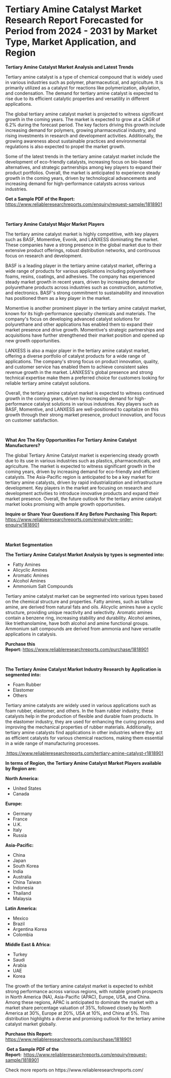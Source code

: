 <p><h1>Tertiary Amine Catalyst Market Research Report Forecasted for Period from 2024 -  2031 by Market Type, Market Application, and Region</h1></p><p><strong>Tertiary Amine Catalyst Market Analysis and Latest Trends</strong></p>
<p><p>Tertiary amine catalyst is a type of chemical compound that is widely used in various industries such as polymer, pharmaceutical, and agriculture. It is primarily utilized as a catalyst for reactions like polymerization, alkylation, and condensation. The demand for tertiary amine catalyst is expected to rise due to its efficient catalytic properties and versatility in different applications.</p><p>The global tertiary amine catalyst market is projected to witness significant growth in the coming years. The market is expected to grow at a CAGR of 6.2% during the forecast period. The key factors driving this growth include increasing demand for polymers, growing pharmaceutical industry, and rising investments in research and development activities. Additionally, the growing awareness about sustainable practices and environmental regulations is also expected to propel the market growth.</p><p>Some of the latest trends in the tertiary amine catalyst market include the development of eco-friendly catalysts, increasing focus on bio-based alternatives, and strategic partnerships among key players to expand their product portfolios. Overall, the market is anticipated to experience steady growth in the coming years, driven by technological advancements and increasing demand for high-performance catalysts across various industries.</p></p>
<p><strong>Get a Sample PDF of the Report:&nbsp;</strong> <a href="https://www.reliableresearchreports.com/enquiry/request-sample/1818901">https://www.reliableresearchreports.com/enquiry/request-sample/1818901</a></p>
<p>&nbsp;</p>
<p><strong>Tertiary Amine Catalyst Major Market Players</strong></p>
<p><p>The tertiary amine catalyst market is highly competitive, with key players such as BASF, Momentive, Evonik, and LANXESS dominating the market. These companies have a strong presence in the global market due to their extensive product offerings, robust distribution networks, and continuous focus on research and development.</p><p>BASF is a leading player in the tertiary amine catalyst market, offering a wide range of products for various applications including polyurethane foams, resins, coatings, and adhesives. The company has experienced steady market growth in recent years, driven by increasing demand for polyurethane products across industries such as construction, automotive, and electronics. BASF's strong commitment to sustainability and innovation has positioned them as a key player in the market.</p><p>Momentive is another prominent player in the tertiary amine catalyst market, known for its high-performance specialty chemicals and materials. The company's focus on developing advanced catalyst solutions for polyurethane and other applications has enabled them to expand their market presence and drive growth. Momentive's strategic partnerships and acquisitions have further strengthened their market position and opened up new growth opportunities.</p><p>LANXESS is also a major player in the tertiary amine catalyst market, offering a diverse portfolio of catalyst products for a wide range of applications. The company's strong focus on product innovation, quality, and customer service has enabled them to achieve consistent sales revenue growth in the market. LANXESS's global presence and strong technical expertise make them a preferred choice for customers looking for reliable tertiary amine catalyst solutions.</p><p>Overall, the tertiary amine catalyst market is expected to witness continued growth in the coming years, driven by increasing demand for high-performance catalyst solutions in various industries. Key players such as BASF, Momentive, and LANXESS are well-positioned to capitalize on this growth through their strong market presence, product innovation, and focus on customer satisfaction.</p></p>
<p>&nbsp;</p>
<p><strong>What Are The Key Opportunities For Tertiary Amine Catalyst Manufacturers?</strong></p>
<p><p>The global Tertiary Amine Catalyst market is experiencing steady growth due to its use in various industries such as plastics, pharmaceuticals, and agriculture. The market is expected to witness significant growth in the coming years, driven by increasing demand for eco-friendly and efficient catalysts. The Asia-Pacific region is anticipated to be a key market for tertiary amine catalysts, driven by rapid industrialization and infrastructure development. Key players in the market are focusing on research and development activities to introduce innovative products and expand their market presence. Overall, the future outlook for the tertiary amine catalyst market looks promising with ample growth opportunities.</p></p>
<p><strong>Inquire or Share Your Questions If Any Before Purchasing This Report:</strong> <a href="https://www.reliableresearchreports.com/enquiry/pre-order-enquiry/1818901">https://www.reliableresearchreports.com/enquiry/pre-order-enquiry/1818901</a></p>
<p>&nbsp;</p>
<p><strong>Market Segmentation</strong></p>
<p><strong>The Tertiary Amine Catalyst Market Analysis by types is segmented into:</strong></p>
<p><ul><li>Fatty Amines</li><li>Alicyclic Amines</li><li>Aromatic Amines</li><li>Alcohol Amines</li><li>Ammonium Salt Compounds</li></ul></p>
<p><p>Tertiary amine catalyst market can be segmented into various types based on the chemical structure and properties. Fatty amines, such as tallow amine, are derived from natural fats and oils. Alicyclic amines have a cyclic structure, providing unique reactivity and selectivity. Aromatic amines contain a benzene ring, increasing stability and durability. Alcohol amines, like triethanolamine, have both alcohol and amine functional groups. Ammonium salt compounds are derived from ammonia and have versatile applications in catalysis.</p></p>
<p><strong>Purchase this Report:&nbsp;</strong><a href="https://www.reliableresearchreports.com/purchase/1818901">https://www.reliableresearchreports.com/purchase/1818901</a></p>
<p>&nbsp;</p>
<p><strong>The Tertiary Amine Catalyst Market Industry Research by Application is segmented into:</strong></p>
<p><ul><li>Foam Rubber</li><li>Elastomer</li><li>Others</li></ul></p>
<p><p>Tertiary amine catalysts are widely used in various applications such as foam rubber, elastomer, and others. In the foam rubber industry, these catalysts help in the production of flexible and durable foam products. In the elastomer industry, they are used for enhancing the curing process and improving the mechanical properties of rubber materials. Additionally, tertiary amine catalysts find applications in other industries where they act as efficient catalysts for various chemical reactions, making them essential in a wide range of manufacturing processes.</p></p>
<p><a href="https://www.reliableresearchreports.com/tertiary-amine-catalyst-r1818901">&nbsp;https://www.reliableresearchreports.com/tertiary-amine-catalyst-r1818901</a></p>
<p><strong>In terms of Region, the Tertiary Amine Catalyst Market Players available by Region are:</strong></p>
<p>
    <p> <strong> North America: </strong>
        <ul>
            <li>United States</li>
            <li>Canada</li>
        </ul>
        </p> 
    <p> <strong> Europe: </strong>
        <ul>
            <li>Germany</li>
            <li>France</li>
            <li>U.K.</li>
            <li>Italy</li>
            <li>Russia</li>
        </ul>
        </p> 
    <p> <strong> Asia-Pacific: </strong>
        <ul>
            <li>China</li>
            <li>Japan</li>
            <li>South Korea</li>
            <li>India</li>
            <li>Australia</li>
            <li>China Taiwan</li>
            <li>Indonesia</li>
            <li>Thailand</li>
            <li>Malaysia</li>
        </ul>
        </p> 
    <p> <strong> Latin America: </strong>
        <ul>
            <li>Mexico</li>
            <li>Brazil</li>
            <li>Argentina Korea</li>
            <li>Colombia</li>
        </ul>
        </p> 
    <p> <strong> Middle East & Africa: </strong>
        <ul>
            <li>Turkey</li>
            <li>Saudi</li>
            <li>Arabia</li>
            <li>UAE</li>
            <li>Korea</li>
        </ul>
    </p>
    </p>
<p><p>The growth of the tertiary amine catalyst market is expected to exhibit strong performance across various regions, with notable growth prospects in North America (NA), Asia-Pacific (APAC), Europe, USA, and China. Among these regions, APAC is anticipated to dominate the market with a market share percentage valuation of 35%, followed closely by North America at 30%, Europe at 20%, USA at 10%, and China at 5%. This distribution highlights a diverse and promising outlook for the tertiary amine catalyst market globally.</p></p>
<p><strong>Purchase this Report: </strong><a href="https://www.reliableresearchreports.com/purchase/1818901">https://www.reliableresearchreports.com/purchase/1818901</a></p>
<p>&nbsp;<strong>Get a Sample PDF of the Report:&nbsp;&nbsp;</strong><a href="https://www.reliableresearchreports.com/enquiry/request-sample/1818901">https://www.reliableresearchreports.com/enquiry/request-sample/1818901</a></p>
<p><strong></strong></p>
<p>Check more reports on https://www.reliableresearchreports.com/</p>